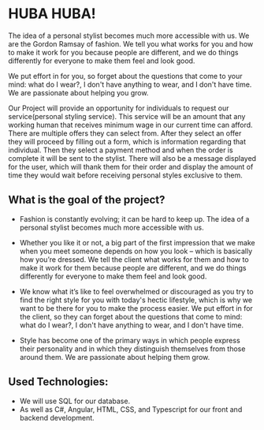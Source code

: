 # HUBA HUBA!  

The idea of a personal stylist becomes much more accessible with us. 
We are the Gordon Ramsay of fashion. We tell you what works for you and how to make it work for you because people are different, and we do things differently for everyone to make them feel and look good.  

We put effort in for you, so forget about the questions that come to your mind: what do I wear?, I don't have anything to wear, and I don't have time. 
We are passionate about helping you grow.  

Our Project will provide an opportunity for individuals to request our service(personal styling service). This service will be an amount that any working human that receives minimum wage in our current time can afford.
There are multiple offers they can select from. After they select an offer they will proceed by filling out a form, which is information regarding that individual. Then they select a payment method and when the order is complete it will be sent to the stylist.
There will also be a message displayed for the user, which will thank them for their order and display the amount of time they would wait before receiving personal styles exclusive to them.   

## What is the goal of the project? 

- Fashion is constantly evolving; it can be hard to keep up. The idea of a personal stylist becomes much more accessible with us. 

-	Whether you like it or not, a big part of the first impression that we make when you meet someone depends on how you look – which is basically how you’re dressed. We tell the client what works for them and how to make it work for them because people are different, and we do things differently for everyone to make them feel and look good. 

-	We know what it’s like to feel overwhelmed or discouraged as you try to find the right style for you with today's hectic lifestyle, which is why we want to be there for you to make the process easier. We put effort in for the client, so they can forget about the questions that come to mind: what do I wear?, I don't have anything to wear, and I don't have time. 

-	Style has become one of the primary ways in which people express their personality and in which they distinguish themselves from those around them. We are passionate about helping them grow. 
 


## Used Technologies:  
- We will use SQL for our database. 
- As well as C#, Angular, HTML, CSS, and Typescript for our front and backend development. 
